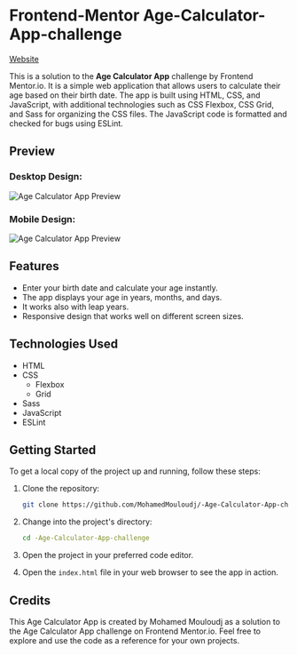 # Frontend-Mentor Age-Calculator-App-challenge

[Website](https://mohamedmouloudj.github.io/Age-Calculator-App-challenge/)

This is a solution to the **Age Calculator App** challenge by Frontend Mentor.io. It is a simple web application that allows users to calculate their age based on their birth date. The app is built using HTML, CSS, and JavaScript, with additional technologies such as CSS Flexbox, CSS Grid, and Sass for organizing the CSS files. The JavaScript code is formatted and checked for bugs using ESLint.

## Preview
### Desktop Design:
![Age Calculator App Preview](./design/desktop-completed.jpg)

### Mobile Design:
![Age Calculator App Preview](./design/mobile-design.jpg)

## Features

- Enter your birth date and calculate your age instantly.
- The app displays your age in years, months, and days.
- It works also with leap years.
- Responsive design that works well on different screen sizes.

## Technologies Used

- HTML
- CSS
  - Flexbox
  - Grid
- Sass
- JavaScript
- ESLint

## Getting Started

To get a local copy of the project up and running, follow these steps:

1. Clone the repository:
    ```bash
    git clone https://github.com/MohamedMouloudj/-Age-Calculator-App-challenge
    
2. Change into the project's directory:
   ```bash
   cd -Age-Calculator-App-challenge
   
3. Open the project in your preferred code editor.

4. Open the `index.html` file in your web browser to see the app in action.

## Credits

This Age Calculator App is created by Mohamed Mouloudj as a solution to the Age Calculator App challenge on Frontend Mentor.io. Feel free to explore and use the code as a reference for your own projects.

